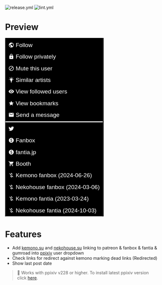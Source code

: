 ![release.yml](https://github.com/EnergoStalin/ppixiv-kemono/actions/workflows/release.yaml/badge.svg)
![lint.yml](https://github.com/EnergoStalin/ppixiv-kemono/actions/workflows/lint.yaml/badge.svg)

# Preview

![preview](https://raw.githubusercontent.com/EnergoStalin/ppixiv-kemono/master/preview.png)

# Features

- Add [kemono.su](https://kemono.su) and [nekohouse.su](https://nekohouse.su) linking to patreon & fanbox & fantia & gumroad into [ppixiv](https://greasyfork.org/en/scripts/370418-ppixiv-for-pixiv) user dropdown
- Check links for redirect against kemono marking dead links (Redirected)
- Show last post date

> :memo: Works with ppixiv v228 or higher. To install latest ppixiv version click [here](https://ppixiv.org/install).
